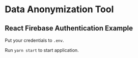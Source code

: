 # Data Anonymization Tool

## React Firebase Authentication Example

Put your credentials to `.env`.

Run `yarn start` to start application.
